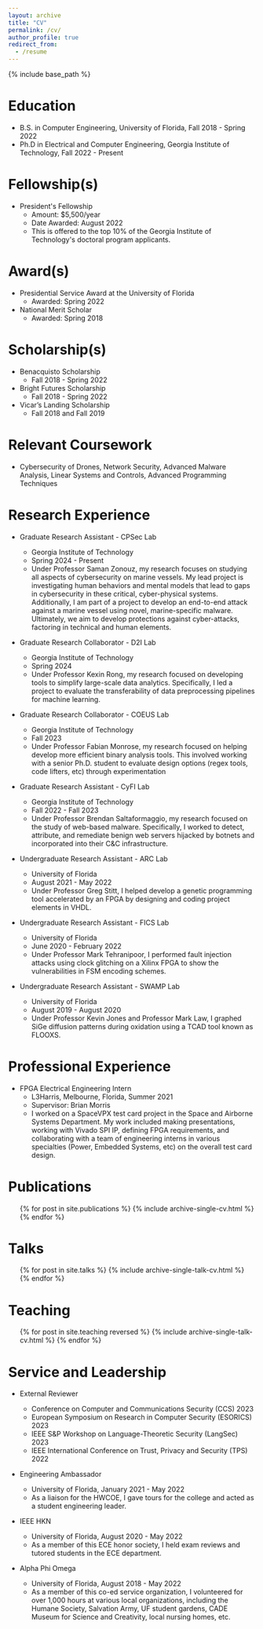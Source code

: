```yaml
---
layout: archive
title: "CV"
permalink: /cv/
author_profile: true
redirect_from:
  - /resume
---
```


{% include base_path %}

Education
======
* B.S. in Computer Engineering, University of Florida, Fall 2018 - Spring 2022
* Ph.D in Electrical and Computer Engineering, Georgia Institute of Technology, Fall 2022 - Present

Fellowship(s)
======
* President's Fellowship
  * Amount: $5,500/year
  * Date Awarded: August 2022
  * This is offered to the top 10% of the Georgia Institute of Technology's doctoral program applicants.

Award(s)
======
* Presidential Service Award at the University of Florida
  * Awarded: Spring 2022
* National Merit Scholar
  * Awarded: Spring 2018

Scholarship(s)
======
* Benacquisto Scholarship
  * Fall 2018 - Spring 2022
* Bright Futures Scholarship
  * Fall 2018 - Spring 2022
* Vicar’s Landing Scholarship
  * Fall 2018 and Fall 2019

Relevant Coursework
======
* Cybersecurity of Drones, Network Security, Advanced Malware Analysis, Linear Systems and Controls, Advanced Programming Techniques

Research Experience
======
* Graduate Research Assistant - CPSec Lab
  * Georgia Institute of Technology
  * Spring 2024 - Present
  * Under Professor Saman Zonouz, my research focuses on studying all aspects of cybersecurity on marine vessels. My lead project is investigating human behaviors and mental models that lead to gaps in cybersecurity in these critical, cyber-physical systems. Additionally, I am part of a project to develop an end-to-end attack against a marine vessel using novel, marine-specific malware. Ultimately, we aim to develop protections against cyber-attacks, factoring in technical and human elements.

* Graduate Research Collaborator - D2I Lab
  * Georgia Institute of Technology
  * Spring 2024
  * Under Professor Kexin Rong, my research focused on developing tools to simplify large-scale data analytics. Specifically, I led a project to evaluate the transferability of data preprocessing pipelines for machine learning.

* Graduate Research Collaborator - COEUS Lab
  * Georgia Institute of Technology
  * Fall 2023
  * Under Professor Fabian Monrose, my research focused on helping develop more efficient binary analysis tools. This involved working with a senior Ph.D. student to evaluate design options (regex tools, code lifters, etc) through experimentation

* Graduate Research Assistant - CyFI Lab
  * Georgia Institute of Technology
  * Fall 2022 - Fall 2023
  * Under Professor Brendan Saltaformaggio, my research focused on the study of web-based malware. Specifically, I worked to detect, attribute, and remediate benign web servers hijacked by botnets and incorporated into their C&C infrastructure.

* Undergraduate Research Assistant - ARC Lab
  * University of Florida
  * August 2021 - May 2022
  * Under Professor Greg Stitt, I helped develop a genetic programming tool accelerated by an FPGA by designing and coding project elements in VHDL.

* Undergraduate Research Assistant - FICS Lab
  * University of Florida
  * June 2020 - February 2022
  * Under Professor Mark Tehranipoor, I performed fault injection attacks using clock glitching on a Xilinx FPGA to show the vulnerabilities in FSM encoding schemes.

* Undergraduate Research Assistant - SWAMP Lab
  * University of Florida
  * August 2019 - August 2020
  * Under Professor Kevin Jones and Professor Mark Law, I graphed SiGe diffusion patterns during oxidation using a TCAD tool known as FLOOXS.

Professional Experience
======
* FPGA Electrical Engineering Intern
  * L3Harris, Melbourne, Florida, Summer 2021
  * Supervisor: Brian Morris
  * I worked on a SpaceVPX test card project in the Space and Airborne Systems Department. My work included making presentations, working with Vivado SPI IP, defining FPGA requirements, and collaborating with a team of engineering interns in various specialties (Power, Embedded Systems, etc) on the overall test card design.
  
Publications
======
  <ul>{% for post in site.publications %}
    {% include archive-single-cv.html %}
  {% endfor %}</ul>
  
Talks
======
  <ul>{% for post in site.talks %}
    {% include archive-single-talk-cv.html %}
  {% endfor %}</ul>
  
Teaching
======
  <ul>{% for post in site.teaching reversed %}
    {% include archive-single-talk-cv.html %}
  {% endfor %}</ul>
  
Service and Leadership
======
* External Reviewer
  * Conference on Computer and Communications Security (CCS) 2023
  * European Symposium on Research in Computer Security (ESORICS) 2023
  * IEEE S&P Workshop on Language-Theoretic Security (LangSec) 2023
  * IEEE International Conference on Trust, Privacy and Security (TPS) 2022

* Engineering Ambassador
  * University of Florida, January 2021 - May 2022
  * As a liaison for the HWCOE, I gave tours for the college and acted as a student engineering leader.
* IEEE HKN
  * University of Florida, August 2020 - May 2022
  * As a member of this ECE honor society, I held exam reviews and tutored students in the ECE department.
* Alpha Phi Omega
  * University of Florida, August 2018 - May 2022
  * As a member of this co-ed service organization, I volunteered for over 1,000 hours at various local organizations, including the Humane Society, Salvation Army, UF student gardens, CADE Museum for Science and Creativity, local nursing homes, etc.

